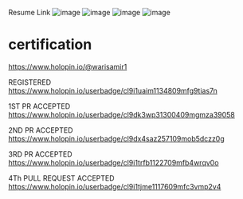 Resume Link 
![image](https://user-images.githubusercontent.com/77074869/225122754-c2911ca5-8224-4f96-88a7-a9a2810b61a8.png)
![image](https://user-images.githubusercontent.com/77074869/227694419-9eef9fbd-9a56-4cb2-8497-c15fb1d49074.png)
![image](https://user-images.githubusercontent.com/77074869/227694191-e5b2b75b-87a7-45e0-b66f-8ff7243f0fad.png)
![image](https://user-images.githubusercontent.com/77074869/227695666-04e804db-e1bc-429d-9fc6-7e8f60b42945.png)


# certification
https://www.holopin.io/@warisamir1

REGISTERED
https://www.holopin.io/userbadge/cl9i1uaim1134809mfg9tias7n

1ST PR ACCEPTED
https://www.holopin.io/userbadge/cl9dk3wp31300409mgmza39058

2ND PR ACCEPTED
https://www.holopin.io/userbadge/cl9dx4saz257109mob5dczz0g

3RD PR ACCEPTED
https://www.holopin.io/userbadge/cl9i1trfb1122709mfb4wrqv0o

4Th PULL REQUEST ACCEPTED
https://www.holopin.io/userbadge/cl9i1tjme1117609mfc3vmp2v4
